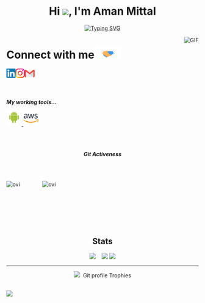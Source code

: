 <h1 align="center">Hi <img src="https://media.giphy.com/media/hvRJCLFzcasrR4ia7z/giphy.gif" width="35">, I'm Aman Mittal </h1>

<p align="center">
  <a href="https://git.io/typing-svg">
    <img src="https://readme-typing-svg.herokuapp.com?font=Fira+Code&pause=1000&color=00E8F7&vCenter=true&random=false&width=435&lines=Full+stack+Web-Developer;UI+Developer+%2F+Designer;Node+JS+Developer;Backend+Developer;React+Developer" alt="Typing SVG" />
  </a>
</p>

<img align="right" alt="GIF" src="https://media.giphy.com/media/iIqmM5tTjmpOB9mpbn/giphy.gif" />

# Connect with me<img src="https://github.com/Aman-Mittal-52/JS101_Learning_Javasciprt/blob/main/Day%2038%20Github%20Profile%20MarkDown/assets/Handshake.gif?raw=true" height="32px">

<a href="https://www.linkedin.com/in/aman-mittal-22833b288/">
    <img align="left" alt="Aman Mittal | Linkedin" width="24px" src="https://raw.githubusercontent.com/Aman-Mittal-52/JS101_Learning_Javasciprt/0bff9432a7b70910d3f292a12cdab52cb2dfc074/Day%2038%20Github%20Profile%20MarkDown/assets/Linkedin.svg" />
</a> &nbsp;&nbsp;

<a href="https://www.instagram.com/code_with_aman.js/">
    <img align="left" alt="Aman Mittal | Instagram" width="24px" src="https://raw.githubusercontent.com/Aman-Mittal-52/JS101_Learning_Javasciprt/0bff9432a7b70910d3f292a12cdab52cb2dfc074/Day%2038%20Github%20Profile%20MarkDown/assets/Instagram.svg" />
</a> &nbsp;&nbsp;

<a href="mailto:Amanmittle1234@gmail.com">
    <img align="left" alt="Aman Mittal | Gmail" width="26px" src="https://raw.githubusercontent.com/Aman-Mittal-52/JS101_Learning_Javasciprt/0bff9432a7b70910d3f292a12cdab52cb2dfc074/Day%2038%20Github%20Profile%20MarkDown/assets/Gmail.svg" />
</a>

<br><br>
</p>

***My working tools...***
<br>
<p align="left">
  <a href="https://developer.android.com" target="_blank">
    <img src="https://raw.githubusercontent.com/devicons/devicon/master/icons/android/android-original-wordmark.svg" alt="android" width="40" height="40"/>
  </a>
  <a href="https://aws.amazon.com" target="_blank">
    <img src="https://raw.githubusercontent.com/devicons/devicon/master/icons/amazonwebservices/amazonwebservices-original-wordmark.svg" alt="aws" width="40" height="40"/>
  </a>
  <!-- Add more tool icons here -->
</p>

<br><br>

<p align="center">
  <i><b>Git Activeness</b></i>
</p>
<br><br>
<p>
  <img align="left" src="https://github-readme-stats.vercel.app/api/top-langs?username=Aman-mittal-52&show_icons=true&locale=en&layout=compact&theme=chartreuse-light" alt="ovi" />
</p>
<p>&nbsp;<img align="right" src="https://github-readme-stats.vercel.app/api?username=Aman-mittal-52&show_icons=true&locale=en&theme=chartreuse-light" alt="ovi" width="410" /></p>
<br><br><br><br><br>

<h2 align="center">Stats</h2>
<p align="center">
  <img width="44%" src="https://github-readme-stats.vercel.app/api?username=Aman-Mittal-52&theme=dracula&cache_seconds=30&hide_border=true" />&nbsp;&nbsp;&nbsp;
  <img width="44%" src="https://github-readme-streak-stats.herokuapp.com/?user=Aman-Mittal-52&theme=dracula&cache_seconds=30&hide_border=true" />
  <img src="https://github-profile-summary-cards.vercel.app/api/cards/profile-details?username=Aman-Mittal-52&theme=dracula" />
</p>

<hr>

<p align="center">
  <img src="https://media.giphy.com/media/QaMcXSekUWx7aogAUr/giphy.gif" width="30" />
  &nbsp;Git profile Trophies
</p><br>
<img src="https://github-profile-trophy.vercel.app/?username=Aman-mittal-52&theme=juicyfresh&no-bg=true" />
